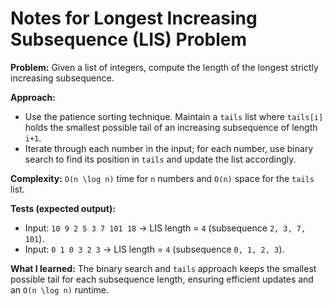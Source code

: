# Notes for Longest Increasing Subsequence (LIS) Problem

**Problem:** Given a list of integers, compute the length of the longest strictly increasing subsequence.

**Approach:**
- Use the patience sorting technique. Maintain a `tails` list where `tails[i]` holds the smallest possible tail of an increasing subsequence of length `i+1`.
- Iterate through each number in the input; for each number, use binary search to find its position in `tails` and update the list accordingly.

**Complexity:** `O(n \log n)` time for `n` numbers and `O(n)` space for the `tails` list.

**Tests (expected output):**
- Input: `10 9 2 5 3 7 101 18` → LIS length = `4` (subsequence `2, 3, 7, 101`).
- Input: `0 1 0 3 2 3` → LIS length = `4` (subsequence `0, 1, 2, 3`).

**What I learned:** The binary search and `tails` approach keeps the smallest possible tail for each subsequence length, ensuring efficient updates and an `O(n \log n)` runtime.
